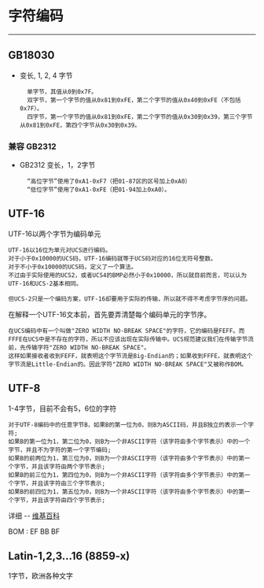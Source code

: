 字符编码
===
***

## GB18030
* 变长, 1, 2, 4 字节
		
		单字节，其值从0到0x7F。
		双字节，第一个字节的值从0x81到0xFE，第二个字节的值从0x40到0xFE（不包括0x7F）。
		四字节，第一个字节的值从0x81到0xFE，第二个字节的值从0x30到0x39，第三个字节从0x81到0xFE，第四个字节从0x30到0x39。
		
### 兼容 GB2312
* GB2312 变长，1，2字节

		“高位字节”使用了0xA1-0xF7（把01-87区的区号加上0xA0）
		“低位字节”使用了0xA1-0xFE（把01-94加上0xA0）。
		
## UTF-16

UTF-16以两个字节为编码单元

	UTF-16以16位为单元对UCS进行编码。
	对于小于0x10000的UCS码，UTF-16编码就等于UCS码对应的16位无符号整数。
	对于不小于0x10000的UCS码，定义了一个算法。
	不过由于实际使用的UCS2，或者UCS4的BMP必然小于0x10000，所以就目前而言，可以认为UTF-16和UCS-2基本相同。
	
	但UCS-2只是一个编码方案，UTF-16却要用于实际的传输，所以就不得不考虑字节序的问题。
	
在解释一个UTF-16文本前，首先要弄清楚每个编码单元的字节序。
	
	在UCS编码中有一个叫做"ZERO WIDTH NO-BREAK SPACE"的字符，它的编码是FEFF。而FFFE在UCS中是不存在的字符，所以不应该出现在实际传输中。UCS规范建议我们在传输字节流前，先传输字符"ZERO WIDTH NO-BREAK SPACE"。 
	这样如果接收者收到FEFF，就表明这个字节流是Big-Endian的；如果收到FFFE，就表明这个字节流是Little-Endian的。因此字符"ZERO WIDTH NO-BREAK SPACE"又被称作BOM。 
	
	
## UTF-8

1-4字节，目前不会有5，6位的字符

	对于UTF-8编码中的任意字节B，如果B的第一位为0，则B为ASCII码，并且B独立的表示一个字符;
	如果B的第一位为1，第二位为0，则B为一个非ASCII字符（该字符由多个字节表示）中的一个字节，并且不为字符的第一个字节编码;
	如果B的前两位为1，第三位为0，则B为一个非ASCII字符（该字符由多个字节表示）中的第一个字节，并且该字符由两个字节表示;
	如果B的前三位为1，第四位为0，则B为一个非ASCII字符（该字符由多个字节表示）中的第一个字节，并且该字符由三个字节表示;
	如果B的前四位为1，第五位为0，则B为一个非ASCII字符（该字符由多个字节表示）中的第一个字节，并且该字符由四个字节表示;
	
详细 -- [维基百科](http://zh.wikipedia.org/wiki/UTF-8)

BOM : EF BB BF

## Latin-1,2,3…16 (8859-x)

1字节，欧洲各种文字
